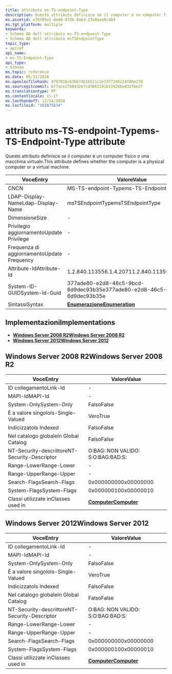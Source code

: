 ```yaml
---
title: attributo ms-TS-endpoint-Type
description: Questo attributo definisce se il computer è un computer fisico o una macchina virtuale.
ms.assetid: e7bf05e1-de40-473b-8ab3-27e8aea6c4b9
ms.tgt_platform: multiple
keywords:
- Schema AD dell'attributo ms-TS-endpoint-Type
- Schema AD dell'attributo msTSEndpointType
topic_type:
- apiref
api_name:
- ms-TS-Endpoint-Type
api_type:
- Schema
ms.topic: reference
ms.date: 05/31/2018
ms.openlocfilehash: 9797016cb3bb74b16511c2e73f72d6224f88e276
ms.sourcegitcommit: b77ace27b0432e7cd3863191b11926be032fbe2f
ms.translationtype: MT
ms.contentlocale: it-IT
ms.lasthandoff: 12/14/2020
ms.locfileid: "103875634"
---
```

# <a name="ms-ts-endpoint-type-attribute"></a><span data-ttu-id="1a4a8-105">attributo ms-TS-endpoint-Type</span><span class="sxs-lookup"><span data-stu-id="1a4a8-105">ms-TS-Endpoint-Type attribute</span></span>

<span data-ttu-id="1a4a8-106">Questo attributo definisce se il computer è un computer fisico o una macchina virtuale.</span><span class="sxs-lookup"><span data-stu-id="1a4a8-106">This attribute defines whether the computer is a physical computer or a virtual machine.</span></span>



| <span data-ttu-id="1a4a8-107">Voce</span><span class="sxs-lookup"><span data-stu-id="1a4a8-107">Entry</span></span> | <span data-ttu-id="1a4a8-108">Valore</span><span class="sxs-lookup"><span data-stu-id="1a4a8-108">Value</span></span> |
|-------------------|--------------------------------------|
| <span data-ttu-id="1a4a8-109">CN</span><span class="sxs-lookup"><span data-stu-id="1a4a8-109">CN</span></span>                | <span data-ttu-id="1a4a8-110">MS-TS-endpoint-Type</span><span class="sxs-lookup"><span data-stu-id="1a4a8-110">ms-TS-Endpoint-Type</span></span>                  |
| <span data-ttu-id="1a4a8-111">LDAP-Display-Name</span><span class="sxs-lookup"><span data-stu-id="1a4a8-111">Ldap-Display-Name</span></span> | <span data-ttu-id="1a4a8-112">msTSEndpointType</span><span class="sxs-lookup"><span data-stu-id="1a4a8-112">msTSEndpointType</span></span>                     |
| <span data-ttu-id="1a4a8-113">Dimensione</span><span class="sxs-lookup"><span data-stu-id="1a4a8-113">Size</span></span>              | \-                                   |
| <span data-ttu-id="1a4a8-114">Privilegio aggiornamento</span><span class="sxs-lookup"><span data-stu-id="1a4a8-114">Update Privilege</span></span>  | \-                                   |
| <span data-ttu-id="1a4a8-115">Frequenza di aggiornamento</span><span class="sxs-lookup"><span data-stu-id="1a4a8-115">Update Frequency</span></span>  | \-                                   |
| <span data-ttu-id="1a4a8-116">Attribute-Id</span><span class="sxs-lookup"><span data-stu-id="1a4a8-116">Attribute-Id</span></span>      | <span data-ttu-id="1a4a8-117">1.2.840.113556.1.4.2071</span><span class="sxs-lookup"><span data-stu-id="1a4a8-117">1.2.840.113556.1.4.2071</span></span>              |
| <span data-ttu-id="1a4a8-118">System-ID-GUID</span><span class="sxs-lookup"><span data-stu-id="1a4a8-118">System-Id-Guid</span></span>    | <span data-ttu-id="1a4a8-119">377ade80-e2d8-46c5-9bcd-6d9dec93b35e</span><span class="sxs-lookup"><span data-stu-id="1a4a8-119">377ade80-e2d8-46c5-9bcd-6d9dec93b35e</span></span> |
| <span data-ttu-id="1a4a8-120">Sintassi</span><span class="sxs-lookup"><span data-stu-id="1a4a8-120">Syntax</span></span>            | [<span data-ttu-id="1a4a8-121">**Enumerazione**</span><span class="sxs-lookup"><span data-stu-id="1a4a8-121">**Enumeration**</span></span>](s-enumeration.md) |



## <a name="implementations"></a><span data-ttu-id="1a4a8-122">Implementazioni</span><span class="sxs-lookup"><span data-stu-id="1a4a8-122">Implementations</span></span>

-   [<span data-ttu-id="1a4a8-123">**Windows Server 2008 R2**</span><span class="sxs-lookup"><span data-stu-id="1a4a8-123">**Windows Server 2008 R2**</span></span>](#windows-server-2008-r2)
-   [<span data-ttu-id="1a4a8-124">**Windows Server 2012**</span><span class="sxs-lookup"><span data-stu-id="1a4a8-124">**Windows Server 2012**</span></span>](#windows-server-2012)

## <a name="windows-server-2008-r2"></a><span data-ttu-id="1a4a8-125">Windows Server 2008 R2</span><span class="sxs-lookup"><span data-stu-id="1a4a8-125">Windows Server 2008 R2</span></span>



| <span data-ttu-id="1a4a8-126">Voce</span><span class="sxs-lookup"><span data-stu-id="1a4a8-126">Entry</span></span> | <span data-ttu-id="1a4a8-127">Valore</span><span class="sxs-lookup"><span data-stu-id="1a4a8-127">Value</span></span> |
|------------------------|-------------------------------------------|
| <span data-ttu-id="1a4a8-128">ID collegamento</span><span class="sxs-lookup"><span data-stu-id="1a4a8-128">Link-Id</span></span>                | \-                                        |
| <span data-ttu-id="1a4a8-129">MAPI-Id</span><span class="sxs-lookup"><span data-stu-id="1a4a8-129">MAPI-Id</span></span>                | \-                                        |
| <span data-ttu-id="1a4a8-130">System-Only</span><span class="sxs-lookup"><span data-stu-id="1a4a8-130">System-Only</span></span>            | <span data-ttu-id="1a4a8-131">Falso</span><span class="sxs-lookup"><span data-stu-id="1a4a8-131">False</span></span>                                     |
| <span data-ttu-id="1a4a8-132">È a valore singolo</span><span class="sxs-lookup"><span data-stu-id="1a4a8-132">Is-Single-Valued</span></span>       | <span data-ttu-id="1a4a8-133">Vero</span><span class="sxs-lookup"><span data-stu-id="1a4a8-133">True</span></span>                                      |
| <span data-ttu-id="1a4a8-134">Indicizzato</span><span class="sxs-lookup"><span data-stu-id="1a4a8-134">Is Indexed</span></span>             | <span data-ttu-id="1a4a8-135">Falso</span><span class="sxs-lookup"><span data-stu-id="1a4a8-135">False</span></span>                                     |
| <span data-ttu-id="1a4a8-136">Nel catalogo globale</span><span class="sxs-lookup"><span data-stu-id="1a4a8-136">In Global Catalog</span></span>      | <span data-ttu-id="1a4a8-137">Falso</span><span class="sxs-lookup"><span data-stu-id="1a4a8-137">False</span></span>                                     |
| <span data-ttu-id="1a4a8-138">NT-Security-descrittore</span><span class="sxs-lookup"><span data-stu-id="1a4a8-138">NT-Security-Descriptor</span></span> | <span data-ttu-id="1a4a8-139">O:BAG: NON VALIDO: S:</span><span class="sxs-lookup"><span data-stu-id="1a4a8-139">O:BAG:BAD:S:</span></span>                              |
| <span data-ttu-id="1a4a8-140">Range-Lower</span><span class="sxs-lookup"><span data-stu-id="1a4a8-140">Range-Lower</span></span>            | \-                                        |
| <span data-ttu-id="1a4a8-141">Range-Upper</span><span class="sxs-lookup"><span data-stu-id="1a4a8-141">Range-Upper</span></span>            | \-                                        |
| <span data-ttu-id="1a4a8-142">Search-Flags</span><span class="sxs-lookup"><span data-stu-id="1a4a8-142">Search-Flags</span></span>           | <span data-ttu-id="1a4a8-143">0x00000000</span><span class="sxs-lookup"><span data-stu-id="1a4a8-143">0x00000000</span></span>                                |
| <span data-ttu-id="1a4a8-144">System-Flags</span><span class="sxs-lookup"><span data-stu-id="1a4a8-144">System-Flags</span></span>           | <span data-ttu-id="1a4a8-145">0x00000010</span><span class="sxs-lookup"><span data-stu-id="1a4a8-145">0x00000010</span></span>                                |
| <span data-ttu-id="1a4a8-146">Classi utilizzate in</span><span class="sxs-lookup"><span data-stu-id="1a4a8-146">Classes used in</span></span>        | [<span data-ttu-id="1a4a8-147">**Computer**</span><span class="sxs-lookup"><span data-stu-id="1a4a8-147">**Computer**</span></span>](c-computer.md)<br/> |



## <a name="windows-server-2012"></a><span data-ttu-id="1a4a8-148">Windows Server 2012</span><span class="sxs-lookup"><span data-stu-id="1a4a8-148">Windows Server 2012</span></span>



| <span data-ttu-id="1a4a8-149">Voce</span><span class="sxs-lookup"><span data-stu-id="1a4a8-149">Entry</span></span> | <span data-ttu-id="1a4a8-150">Valore</span><span class="sxs-lookup"><span data-stu-id="1a4a8-150">Value</span></span> |
|------------------------|-------------------------------------------|
| <span data-ttu-id="1a4a8-151">ID collegamento</span><span class="sxs-lookup"><span data-stu-id="1a4a8-151">Link-Id</span></span>                | \-                                        |
| <span data-ttu-id="1a4a8-152">MAPI-Id</span><span class="sxs-lookup"><span data-stu-id="1a4a8-152">MAPI-Id</span></span>                | \-                                        |
| <span data-ttu-id="1a4a8-153">System-Only</span><span class="sxs-lookup"><span data-stu-id="1a4a8-153">System-Only</span></span>            | <span data-ttu-id="1a4a8-154">Falso</span><span class="sxs-lookup"><span data-stu-id="1a4a8-154">False</span></span>                                     |
| <span data-ttu-id="1a4a8-155">È a valore singolo</span><span class="sxs-lookup"><span data-stu-id="1a4a8-155">Is-Single-Valued</span></span>       | <span data-ttu-id="1a4a8-156">Vero</span><span class="sxs-lookup"><span data-stu-id="1a4a8-156">True</span></span>                                      |
| <span data-ttu-id="1a4a8-157">Indicizzato</span><span class="sxs-lookup"><span data-stu-id="1a4a8-157">Is Indexed</span></span>             | <span data-ttu-id="1a4a8-158">Falso</span><span class="sxs-lookup"><span data-stu-id="1a4a8-158">False</span></span>                                     |
| <span data-ttu-id="1a4a8-159">Nel catalogo globale</span><span class="sxs-lookup"><span data-stu-id="1a4a8-159">In Global Catalog</span></span>      | <span data-ttu-id="1a4a8-160">Falso</span><span class="sxs-lookup"><span data-stu-id="1a4a8-160">False</span></span>                                     |
| <span data-ttu-id="1a4a8-161">NT-Security-descrittore</span><span class="sxs-lookup"><span data-stu-id="1a4a8-161">NT-Security-Descriptor</span></span> | <span data-ttu-id="1a4a8-162">O:BAG: NON VALIDO: S:</span><span class="sxs-lookup"><span data-stu-id="1a4a8-162">O:BAG:BAD:S:</span></span>                              |
| <span data-ttu-id="1a4a8-163">Range-Lower</span><span class="sxs-lookup"><span data-stu-id="1a4a8-163">Range-Lower</span></span>            | \-                                        |
| <span data-ttu-id="1a4a8-164">Range-Upper</span><span class="sxs-lookup"><span data-stu-id="1a4a8-164">Range-Upper</span></span>            | \-                                        |
| <span data-ttu-id="1a4a8-165">Search-Flags</span><span class="sxs-lookup"><span data-stu-id="1a4a8-165">Search-Flags</span></span>           | <span data-ttu-id="1a4a8-166">0x00000000</span><span class="sxs-lookup"><span data-stu-id="1a4a8-166">0x00000000</span></span>                                |
| <span data-ttu-id="1a4a8-167">System-Flags</span><span class="sxs-lookup"><span data-stu-id="1a4a8-167">System-Flags</span></span>           | <span data-ttu-id="1a4a8-168">0x00000010</span><span class="sxs-lookup"><span data-stu-id="1a4a8-168">0x00000010</span></span>                                |
| <span data-ttu-id="1a4a8-169">Classi utilizzate in</span><span class="sxs-lookup"><span data-stu-id="1a4a8-169">Classes used in</span></span>        | [<span data-ttu-id="1a4a8-170">**Computer**</span><span class="sxs-lookup"><span data-stu-id="1a4a8-170">**Computer**</span></span>](c-computer.md)<br/> |



 

 





